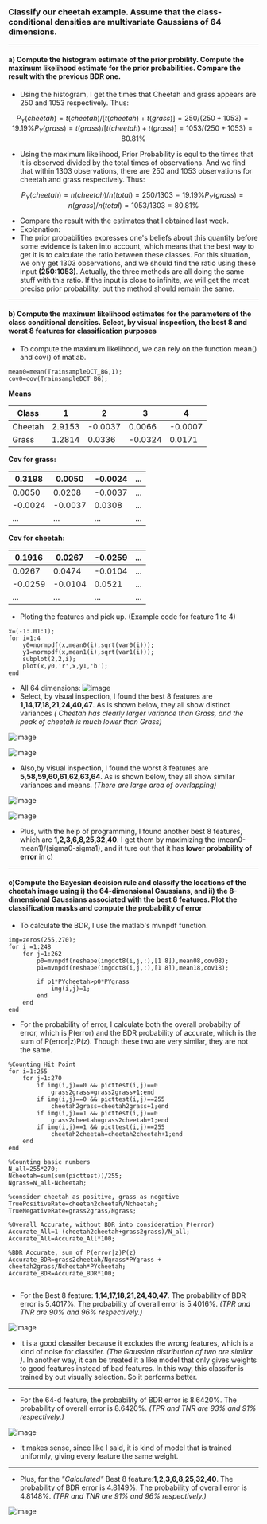 
### Classify our cheetah example. Assume that the class-conditional densities are multivariate Gaussians of 64 dimensions.
---
#### a)  Compute the histogram estimate of the prior probility. Compute the maximum likelihood estimate for the prior probabilities. Compare the result with the previous BDR one.

* Using the histogram, I get the times that Cheetah and grass appears are 250 and 1053 respectively. Thus:
```math
P_Y (cheetah) = t(cheetah)/[t(cheetah)+t(grass)]

=250/(250+1053)

=19.19\%

P_Y (grass) = t(grass)/[t(cheetah)+t(grass)]

=1053/(250+1053)

=80.81\%
```

* Using the maximum likelihood, Prior Probability is equl to the times that it is observed divided by the total times of observations. And we find that within 1303 observations, there are 250 and 1053 observations for cheetah and grass respectively. Thus:

```math
P_Y (cheetah) = n(cheetah)/n(total)

=250/1303

=19.19\%

P_Y (grass) = n(grass)/n(total)

=1053/1303

=80.81\%
```

* Compare the result with the estimates that I obtained last week. 
* Explanation:
* The prior probabilities expresses one's beliefs about this quantity before some evidence is taken into account, which means that the best way to get it is to calculate the ratio between these classes. For this situation, we only get 1303 observations, and we should find the ratio using these input **(250:1053)**. Actually, the three methods are all doing the same stuff with this ratio. If the input is close to infinite, we will get the most precise prior probability, but the method should remain the same.

---
#### b) Compute the maximum likelihood estimates for the parameters of the class conditional densities. Select, by visual inspection, the best 8 and worst 8 features for classification purposes 
* To compute the maximum likelihood, we can rely on the function mean() and cov() of matlab.


```
mean0=mean(TrainsampleDCT_BG,1);
cov0=cov(TrainsampleDCT_BG);
```

**Means**

Class | 1|2|3|4|
---|---|---|---|---|
Cheetah |2.9153|-0.0037|0.0066|-0.0007|
Grass | 1.2814|0.0336|-0.0324|0.0171|

**Cov for grass:**

0.3198|0.0050|-0.0024|...
---|---|---|---
0.0050|0.0208|-0.0037|...
-0.0024|-0.0037|0.0308|...
...|...|...|...

**Cov for cheetah:**

0.1916|0.0267|-0.0259|...
---|---|---|---
0.0267|0.0474|-0.0104|...
-0.0259|-0.0104|0.0521|...
...|...|...|...

* Ploting the features and pick up. (Example code for feature 1 to 4)

```
x=(-1:.01:1);
for i=1:4
    y0=normpdf(x,mean0(i),sqrt(var0(i)));
    y1=normpdf(x,mean1(i),sqrt(var1(i)));
    subplot(2,2,i);
    plot(x,y0,'r',x,y1,'b');
end
```
* All 64 dimensions:
![image](http://note.youdao.com/yws/public/resource/1ba3fcc3afdc6b54fc36c98c8d56def0/xmlnote/D9E3C5B09D324F00AE91C4217D7E64D7/895)
* Select, by visual inspection, I found the best 8 features are **1,14,17,18,21,24,40,47**. As is shown below, they all show distinct variances *( Cheetah has clearly larger variance than Grass, and the peak of cheetah is much lower than Grass)*

![image](http://note.youdao.com/yws/public/resource/1ba3fcc3afdc6b54fc36c98c8d56def0/xmlnote/WEBRESOURCE2274ea2cc0a6589226a86fec7673bab2/830)

![image](http://note.youdao.com/yws/public/resource/1ba3fcc3afdc6b54fc36c98c8d56def0/xmlnote/WEBRESOURCE9b46659a2a39744af7ba33211670ccf1/832)

* Also,by visual inspection, I found the worst 8 features are **5,58,59,60,61,62,63,64**. As is shown below, they all show similar variances and means. *(There are large area of overlapping)*

![image](http://note.youdao.com/yws/public/resource/1ba3fcc3afdc6b54fc36c98c8d56def0/xmlnote/WEBRESOURCEe5e416e7c0e54c3afb220a60637dfafb/835)

![image](http://note.youdao.com/yws/public/resource/1ba3fcc3afdc6b54fc36c98c8d56def0/xmlnote/WEBRESOURCEe00941e26826d3a7f7fbcf5bd78665e6/837)

* Plus, with the help of programming, I found another best 8 features, which are **1,2,3,6,8,25,32,40**. I get them by maximizing the (mean0-mean1)/(sigma0-sigma1), and it ture out that it has **lower probability of error** in c)
---
#### c)Compute the Bayesian decision rule and classify the locations of the cheetah image using i) the 64-dimensional Gaussians, and ii) the 8-dimensional Gaussians associated with the best 8 features. Plot the classification masks and compute the probability of error

* To calculate the BDR, I use the matlab's mvnpdf function.
```
img=zeros(255,270);
for i =1:248
    for j=1:262
        p0=mvnpdf(reshape(imgdct8(i,j,:),[1 8]),mean08,cov08);
        p1=mvnpdf(reshape(imgdct8(i,j,:),[1 8]),mean18,cov18);
        
        if p1*PYcheetah>p0*PYgrass
            img(i,j)=1;
        end
    end
end
```
* For the probability of error, I calculate both the overall probabilty of error, which is P(error) and the BDR probability of accurate, which is the sum of P(error|z)P(z). Though these two are very similar, they are not the same.

```
%Counting Hit Point
for i=1:255
    for j=1:270
        if img(i,j)==0 && picttest(i,j)==0
            grass2grass=grass2grass+1;end
        if img(i,j)==0 && picttest(i,j)==255
            cheetah2grass=cheetah2grass+1;end
        if img(i,j)==1 && picttest(i,j)==0
            grass2cheetah=grass2cheetah+1;end
        if img(i,j)==1 && picttest(i,j)==255
            cheetah2cheetah=cheetah2cheetah+1;end
    end
end

%Counting basic numbers
N_all=255*270;
Ncheetah=sum(sum(picttest))/255;
Ngrass=N_all-Ncheetah;

%consider cheetah as positive, grass as negative
TruePositiveRate=cheetah2cheetah/Ncheetah;
TrueNegativeRate=grass2grass/Ngrass;

%Overall Accurate, without BDR into consideration P(error)
Accurate_All=1-(cheetah2cheetah+grass2grass)/N_all;
Accurate_All=Accurate_All*100;

%BDR Accurate, sum of P(error|z)P(z)
Accurate_BDR=grass2cheetah/Ngrass*PYgrass + cheetah2grass/Ncheetah*PYcheetah;
Accurate_BDR=Accurate_BDR*100;  


```


* For the Best 8 feature: **1,14,17,18,21,24,40,47**. The probability of BDR error is 5.4017%. 
The probability of overall error is 5.4016%. *(TPR and TNR are 90% and 96% respectively.)*


![image](http://note.youdao.com/yws/public/resource/1ba3fcc3afdc6b54fc36c98c8d56def0/xmlnote/WEBRESOURCE3d44c4c3b8b133e7d24c86cd11216e79/886)

* It is a good classifer because it excludes the wrong features, which is a kind of noise for classifer. *(The Gaussian distribution of two are similar )*. In another way, it can be treated it a like model that only gives weights to good features instead of bad features. In this way, this classifer is trained by out visually selection. So it performs better.
---
* For the 64-d feature, the probability of BDR error is 8.6420%. 
The probability of overall error is 8.6420%. *(TPR and TNR are 93% and 91% respectively.)* 


![image](http://note.youdao.com/yws/public/resource/1ba3fcc3afdc6b54fc36c98c8d56def0/xmlnote/WEBRESOURCE2c154d8e5283334f33de15af3aa9482d/888)

* It makes sense, since like I said, it is kind of model that is trained uniformly, giving every feature the same weight.
---
* Plus, for the *"Calculated"* Best 8 feature:**1,2,3,6,8,25,32,40**.
The probability of BDR error is 4.8149%. 
The probability of overall error is 4.8148%. *(TPR and TNR are 91% and 96% respectively.)*

![image](http://note.youdao.com/yws/public/resource/1ba3fcc3afdc6b54fc36c98c8d56def0/xmlnote/WEBRESOURCE5512b47b1ec6312ef996d810fca772d7/892)
